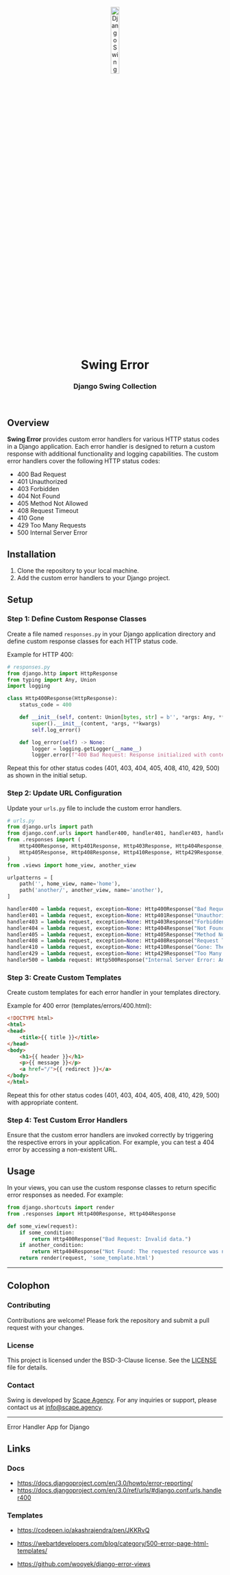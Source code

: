 <p align="center">
    <img src="https://github.com/scape-agency/swing.dj/blob/85830584264bca52c02e1f0dcfa3648f84783805/res/swing-logo.png" width="20%" height="20%" alt="Django Swing Logo">
</p>
<h1 align='center' style='border-bottom: none;'>Swing Error</h1>
<h3 align='center'>Django Swing Collection</h3>
<br/>

## Overview

**Swing Error** provides custom error handlers for various HTTP status codes in a Django application. Each error handler is designed to return a custom response with additional functionality and logging capabilities. The custom error handlers cover the following HTTP status codes:

- 400 Bad Request
- 401 Unauthorized
- 403 Forbidden
- 404 Not Found
- 405 Method Not Allowed
- 408 Request Timeout
- 410 Gone
- 429 Too Many Requests
- 500 Internal Server Error

## Installation

1. Clone the repository to your local machine.
2. Add the custom error handlers to your Django project.

## Setup

### Step 1: Define Custom Response Classes

Create a file named `responses.py` in your Django application directory and define custom response classes for each HTTP status code.

Example for HTTP 400:

```python
# responses.py
from django.http import HttpResponse
from typing import Any, Union
import logging

class Http400Response(HttpResponse):
    status_code = 400

    def __init__(self, content: Union[bytes, str] = b'', *args: Any, **kwargs: Any) -> None:
        super().__init__(content, *args, **kwargs)
        self.log_error()

    def log_error(self) -> None:
        logger = logging.getLogger(__name__)
        logger.error(f"400 Bad Request: Response initialized with content: {self.content}")
```

Repeat this for other status codes (401, 403, 404, 405, 408, 410, 429, 500) as shown in the initial setup.

### Step 2: Update URL Configuration

Update your `urls.py` file to include the custom error handlers.

```python
# urls.py
from django.urls import path
from django.conf.urls import handler400, handler401, handler403, handler404, handler405, handler408, handler410, handler429, handler500
from .responses import (
    Http400Response, Http401Response, Http403Response, Http404Response,
    Http405Response, Http408Response, Http410Response, Http429Response, Http500Response
)
from .views import home_view, another_view

urlpatterns = [
    path('', home_view, name='home'),
    path('another/', another_view, name='another'),
]

handler400 = lambda request, exception=None: Http400Response("Bad Request: Invalid request.")
handler401 = lambda request, exception=None: Http401Response("Unauthorized: Authentication is required.")
handler403 = lambda request, exception=None: Http403Response("Forbidden: You do not have permission to access this page.")
handler404 = lambda request, exception=None: Http404Response("Not Found: The requested resource was not found.")
handler405 = lambda request, exception=None: Http405Response("Method Not Allowed: This endpoint only supports certain methods.")
handler408 = lambda request, exception=None: Http408Response("Request Timeout: The server timed out waiting for the request.")
handler410 = lambda request, exception=None: Http410Response("Gone: The requested resource is no longer available.")
handler429 = lambda request, exception=None: Http429Response("Too Many Requests: You have exceeded your request limit.")
handler500 = lambda request: Http500Response("Internal Server Error: An unexpected error occurred.")
```

### Step 3: Create Custom Templates

Create custom templates for each error handler in your templates directory.

Example for 400 error (templates/errors/400.html):

```html
<!DOCTYPE html>
<html>
<head>
    <title>{{ title }}</title>
</head>
<body>
    <h1>{{ header }}</h1>
    <p>{{ message }}</p>
    <a href="/">{{ redirect }}</a>
</body>
</html>
```

Repeat this for other status codes (401, 403, 404, 405, 408, 410, 429, 500) with appropriate content.

### Step 4: Test Custom Error Handlers

Ensure that the custom error handlers are invoked correctly by triggering the respective errors in your application. For example, you can test a 404 error by accessing a non-existent URL.

## Usage

In your views, you can use the custom response classes to return specific error responses as needed. For example:

```python
from django.shortcuts import render
from .responses import Http400Response, Http404Response

def some_view(request):
    if some_condition:
        return Http400Response("Bad Request: Invalid data.")
    if another_condition:
        return Http404Response("Not Found: The requested resource was not found.")
    return render(request, 'some_template.html')
```

---

## Colophon

### Contributing

Contributions are welcome! Please fork the repository and submit a pull request with your changes.

### License

This project is licensed under the BSD-3-Clause license. See the [LICENSE](LICENSE) file for details.

### Contact

Swing is developed by [Scape Agency](https://www.scape.agency). For any inquiries or support, please contact us at [info@scape.agency](info@scape.agency).

---



Error Handler App for Django

## Links

### Docs

- https://docs.djangoproject.com/en/3.0/howto/error-reporting/
- https://docs.djangoproject.com/en/3.0/ref/urls/#django.conf.urls.handler400

### Templates

- https://codepen.io/akashrajendra/pen/JKKRvQ
- https://webartdevelopers.com/blog/category/500-error-page-html-templates/

- https://github.com/wooyek/django-error-views